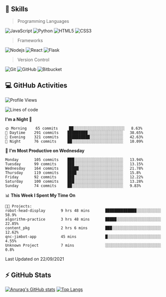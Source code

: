 ## :rocket: Skills<br/>

> Programming Languages

![JavaScript](https://img.shields.io/badge/-JavaScript-%23F7DF1C?style=for-the-badge&logo=javascript&logoColor=white)
![Python](https://img.shields.io/badge/python%20-%2314354C.svg?&style=for-the-badge&logo=python&logoColor=white)
![HTML5](https://img.shields.io/badge/html5%20-%23E34F26.svg?&style=for-the-badge&logo=html5&logoColor=white)
![CSS3](https://img.shields.io/badge/css3%20-%231572B6.svg?&style=for-the-badge&logo=css3&logoColor=white)

> Frameworks

![Nodejs](https://img.shields.io/badge/node.js%20-%2343853D.svg?&style=for-the-badge&logo=node.js&logoColor=white)
![React](https://img.shields.io/badge/React-20232A?style=for-the-badge&logo=react&logoColor=61DAFB)
![Flask](https://img.shields.io/badge/flask%20-%23000.svg?&style=for-the-badge&logo=flask&logoColor=white)

> Version Control

![Git](https://img.shields.io/badge/git%20-%23F05033.svg?&style=for-the-badge&logo=git&logoColor=white)
![GitHub](https://img.shields.io/badge/github%20-%23121011.svg?&style=for-the-badge&logo=github&logoColor=white)
![Bitbucket](https://img.shields.io/badge/bitbucket%20-%230047B3.svg?&style=for-the-badge&logo=bitbucket&logoColor=white)

## :computer: GitHub Activities<br/>

<!--START_SECTION:waka-->
![Profile Views](http://img.shields.io/badge/Profile%20Views-8-blue)

![Lines of code](https://img.shields.io/badge/From%20Hello%20World%20I%27ve%20Written-986969%20lines%20of%20code-blue)

**I'm a Night 🦉** 

```text
🌞 Morning    65 commits     ██░░░░░░░░░░░░░░░░░░░░░░░   8.63% 
🌆 Daytime    291 commits    █████████░░░░░░░░░░░░░░░░   38.65% 
🌃 Evening    321 commits    ██████████░░░░░░░░░░░░░░░   42.63% 
🌙 Night      76 commits     ██░░░░░░░░░░░░░░░░░░░░░░░   10.09%

```
📅 **I'm Most Productive on Wednesday** 

```text
Monday       105 commits    ███░░░░░░░░░░░░░░░░░░░░░░   13.94% 
Tuesday      99 commits     ███░░░░░░░░░░░░░░░░░░░░░░   13.15% 
Wednesday    164 commits    █████░░░░░░░░░░░░░░░░░░░░   21.78% 
Thursday     119 commits    ████░░░░░░░░░░░░░░░░░░░░░   15.8% 
Friday       92 commits     ███░░░░░░░░░░░░░░░░░░░░░░   12.22% 
Saturday     100 commits    ███░░░░░░░░░░░░░░░░░░░░░░   13.28% 
Sunday       74 commits     ██░░░░░░░░░░░░░░░░░░░░░░░   9.83%

```


📊 **This Week I Spent My Time On** 

```text
🐱‍💻 Projects: 
robot-head-display       9 hrs 48 mins       ██████████████░░░░░░░░░░░   58.9% 
algorithm-practice       3 hrs 48 mins       █████░░░░░░░░░░░░░░░░░░░░   22.85% 
content_pkg              2 hrs 6 mins        ███░░░░░░░░░░░░░░░░░░░░░░   12.62% 
qnc-jimbot-app           45 mins             █░░░░░░░░░░░░░░░░░░░░░░░░   4.55% 
Unknown Project          7 mins              ░░░░░░░░░░░░░░░░░░░░░░░░░   0.8%

```


 Last Updated on 22/09/2021
<!--END_SECTION:waka-->


## :zap: GitHub Stats<br/>
    
[![Anurag's GitHub stats](https://github-readme-stats.vercel.app/api?username=star6973&show_icons=true&theme=prussian)](https://github.com/star6973/github-readme-stats)
[![Top Langs](https://github-readme-stats.vercel.app/api/top-langs/?username=star6973&layout=compact&hide=jupyter%20notebook,html,css,scss&langs_count=4&theme=prussian)](https://github.com/star6973/github-readme-stats)

